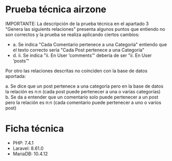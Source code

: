 # Prueba técnica airzone

IMPORTANTE: La descripción de la prueba técnica en el apartado
3 "Genera las siguients relaciones" presenta algunos puntos que entiendo no son correctos y la prueba se realiza aplicando ciertos cambios:

* a. Se indica "Cada Comentario pertenece a una Categoría" entiendo que el texto correcto sería "Cada Post pertenece a una Categoría"
* d. ii. Se indica "ii.	En User ‘comments’" debería de ser "ii.	En User ‘posts’"

Por otro las relaciones descritas no coinciden con la base de datos aportada:

a. Se dice que un post pertenece a una categoría pero en la base de datos la relación es n:n (cada post puede pertenecer a una o varias categorías) \
b. Se da a entender que un comentario solo puede pertenecer a un post pero la relación es n:n (cada comentario puede pertenecer a uno o varios post)

# Ficha técnica

* PHP: 7.4.1
* Laravel: 8.61.0
* MariaDB: 10.4.12
